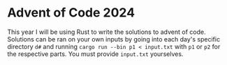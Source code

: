# Advent of Code 2024

This year I will be using Rust to write the solutions to advent of code.
Solutions can be ran on your own inputs by going into each day's specific directory `d#` and running `cargo run --bin p1 < input.txt` with `p1` or `p2` for the respective parts. You must provide `input.txt` yourselves.